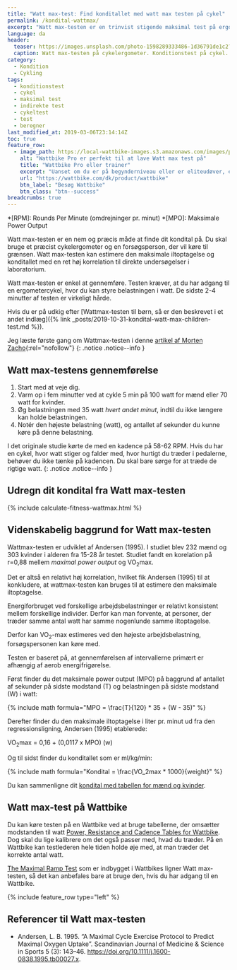 ```yaml
---
title: "Watt max-test: Find konditallet med watt max testen på cykel"
permalink: /kondital-wattmax/
excerpt: "Watt max-testen er en trinvist stigende maksimal test på ergometercykel. Watt-max-testen kan bruges til at estimere din maksimale iltoptagelse og dit kondital - eller du kan bruge Watt-max-testen som et præstationsmål i sig selv."
language: da
header:
  teaser: https://images.unsplash.com/photo-1598289333486-1d36791de1c2?ixlib=rb-1.2.1&ixid=MnwxMjA3fDB8MHxwaG90by1wYWdlfHx8fGVufDB8fHx8&auto=format&fit=crop&w=400&q=5
  caption: Watt max-testen på cykelergometer. Konditionstest på cykel.
category:
  - Kondition
  - Cykling
tags:
  - konditionstest
  - cykel
  - maksimal test
  - indirekte test
  - cykeltest
  - test
  - beregner
last_modified_at: 2019-03-06T23:14:14Z
toc: true
feature_row:
  - image_path: https://local-wattbike-images.s3.amazonaws.com/images/product__wattbike@3x.jpg
    alt: "Wattbike Pro er perfekt til at lave Watt max test på"
    title: "Wattbike Pro eller trainer"
    excerpt: "Uanset om du er på begynderniveau eller er eliteudøver, er Wattbike Pro og Trainer en rigtig god indendørs cykel til din vintertræning."
    url: "https://wattbike.com/dk/product/wattbike"
    btn_label: "Besøg Wattbike"
    btn_class: "btn--success"
breadcrumbs: true
---
```


*[RPM]: Rounds Per Minute (omdrejninger pr. minut)
*[MPO]: Maksimale Power Output

Watt max-testen er en nem og præcis måde at finde dit kondital på. Du skal bruge et præcist cykelergometer og en forsøgsperson, der vil køre til grænsen. Watt max-testen kan estimere den maksimale iltoptagelse og konditallet med en ret høj korrelation til direkte undersøgelser i laboratorium.

Watt max-testen er enkel at gennemføre. Testen kræver, at du har adgang til en ergometercykel, hvor du kan styre belastningen i watt. De sidste 2-4 minutter af testen er virkeligt hårde.

Hvis du er på udkig efter [Wattmax-testen til børn, så er den beskrevet i et andet indlæg]({% link _posts/2019-10-31-kondital-watt-max-children-test.md %}).

Jeg læste første gang om Wattmax-testen i denne [artikel af Morten Zacho](http://web.archive.org/web/20110606131920/http://www.motion-online.dk/konditionstraening/testning/watt-max_test/){:rel="nofollow"}
{: .notice .notice--info }

## Watt max-testens gennemførelse

1. Start med at veje dig.
2. Varm op i fem minutter ved at cykle 5 min på 100 watt for mænd eller 70 watt for kvinder.
3. Øg belastningen med 35 watt _hvert andet minut_, indtil du ikke længere kan holde belastningen.
4. Notér den højeste belastning (watt), og antallet af sekunder du kunne køre på denne belastning.

I det originale studie kørte de med en kadence på 58-62 RPM. Hvis du har en cykel, hvor watt stiger og falder med, hvor hurtigt du træder i pedalerne, behøver du ikke tænke på kadencen. Du skal bare sørge for at træde de rigtige watt.
{: .notice .notice--info }

## Udregn dit kondital fra Watt max-testen

{% include calculate-fitness-wattmax.html %}

## Videnskabelig baggrund for Watt max-testen

Wattmax-testen er udviklet af Andersen (1995). I studiet blev 232 mænd og 303 kvinder i alderen fra 15-28 år testet. Studiet fandt en korelation på r=0,88 mellem _maximal power output_ og VO<sub>2</sub>max.

Det er altså en relativt høj korrelation, hvilket fik Andersen (1995) til at konkludere, at wattmax-testen kan bruges til at estimere den maksimale iltoptagelse.

Energiforbruget ved forskellige arbejdsbelastninger er relativt konsistent mellem forskellige individer. Derfor kan man forvente, at personer, der træder samme antal watt har samme nogenlunde samme iltoptagelse.

Derfor kan VO<sub>2</sub>-max estimeres ved den højeste arbejdsbelastning, forsøgspersonen kan køre med.

Testen er baseret på, at gennemførelsen af intervallerne primært er afhængig af aerob energifrigørelse.

Først finder du det maksimale power output (MPO) på baggrund af antallet af sekunder på sidste modstand (T) og belastningen på sidste modstand (W) i watt:

{% include math formula="MPO = \frac{T}{120} * 35 + (W - 35)" %}

Derefter finder du den maksimale iltoptagelse i liter pr. minut ud fra den regressionsligning, Andersen (1995) etablerede:

VO<sub>2</sub>max = 0,16 + (0,0117 x MPO) (w)

Og til sidst finder du konditallet som er ml/kg/min:

{% include math formula="Kondital = \frac{VO_2max * 1000}{weight}" %}

Du kan sammenligne dit [kondital med tabellen for mænd og kvinder](/kondital/).

## Watt max-test på Wattbike

Du kan køre testen på en Wattbike ved at bruge tabellerne, der omsætter modstanden til watt [Power, Resistance and Cadence Tables for Wattbike](https://support.wattbike.com/hc/da/articles/115001881825-Power-Resistance-and-Cadence-Tables). Dog skal du lige kalibrere om det også passer med, hvad du træder. På en Wattbike kan testlederen hele tiden holde øje med, at man træder det korrekte antal watt.

[The Maximal Ramp Test](https://wattbike.com/dk/performance-tests/the-maximal-ramp-test) som er indbygget i Wattbikes ligner Watt max-testen, så det kan anbefales bare at bruge den, hvis du har adgang til en Wattbike.

{% include feature_row type="left" %}

## Referencer til Watt max-testen

- Andersen, L. B. 1995. “A Maximal Cycle Exercise Protocol to Predict Maximal Oxygen Uptake”. Scandinavian Journal of Medicine & Science in Sports 5 (3): 143–46. <https://doi.org/10.1111/j.1600-0838.1995.tb00027.x>.
